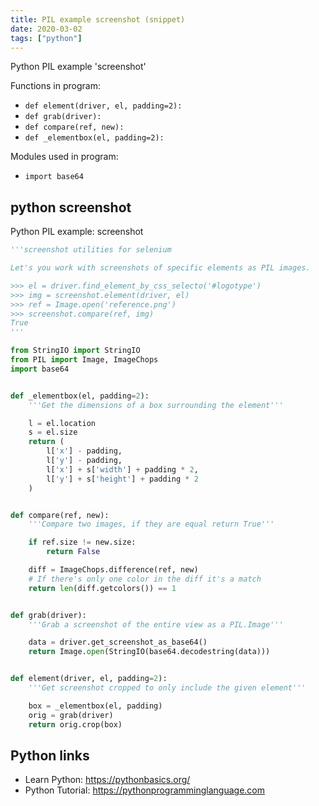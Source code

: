 ```yaml
---
title: PIL example screenshot (snippet)
date: 2020-03-02
tags: ["python"]
---
```

Python PIL example 'screenshot'

Functions in program: 
* `def element(driver, el, padding=2):`
* `def grab(driver):`
* `def compare(ref, new):`
* `def _elementbox(el, padding=2):`

Modules used in program: 
* `import base64`

## python screenshot

Python PIL example: screenshot

```python
'''screenshot utilities for selenium

Let's you work with screenshots of specific elements as PIL images.

>>> el = driver.find_element_by_css_selecto('#logotype')
>>> img = screenshot.element(driver, el)
>>> ref = Image.open('reference.png')
>>> screenshot.compare(ref, img)
True
'''

from StringIO import StringIO
from PIL import Image, ImageChops
import base64


def _elementbox(el, padding=2):
    '''Get the dimensions of a box surrounding the element'''

    l = el.location
    s = el.size
    return (
        l['x'] - padding,
        l['y'] - padding,
        l['x'] + s['width'] + padding * 2,
        l['y'] + s['height'] + padding * 2
    )


def compare(ref, new):
    '''Compare two images, if they are equal return True'''

    if ref.size != new.size:
        return False

    diff = ImageChops.difference(ref, new)
    # If there's only one color in the diff it's a match
    return len(diff.getcolors()) == 1


def grab(driver):
    '''Grab a screenshot of the entire view as a PIL.Image'''

    data = driver.get_screenshot_as_base64()
    return Image.open(StringIO(base64.decodestring(data)))


def element(driver, el, padding=2):
    '''Get screenshot cropped to only include the given element'''

    box = _elementbox(el, padding)
    orig = grab(driver)
    return orig.crop(box)

```

## Python links

- Learn Python: https://pythonbasics.org/
- Python Tutorial: https://pythonprogramminglanguage.com
